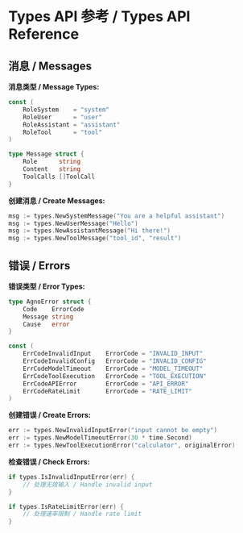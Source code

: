 # Types API 参考 / Types API Reference

## 消息 / Messages

**消息类型 / Message Types:**
```go
const (
    RoleSystem    = "system"
    RoleUser      = "user"
    RoleAssistant = "assistant"
    RoleTool      = "tool"
)

type Message struct {
    Role      string
    Content   string
    ToolCalls []ToolCall
}
```

**创建消息 / Create Messages:**
```go
msg := types.NewSystemMessage("You are a helpful assistant")
msg := types.NewUserMessage("Hello")
msg := types.NewAssistantMessage("Hi there!")
msg := types.NewToolMessage("tool_id", "result")
```

## 错误 / Errors

**错误类型 / Error Types:**
```go
type AgnoError struct {
    Code    ErrorCode
    Message string
    Cause   error
}

const (
    ErrCodeInvalidInput    ErrorCode = "INVALID_INPUT"
    ErrCodeInvalidConfig   ErrorCode = "INVALID_CONFIG"
    ErrCodeModelTimeout    ErrorCode = "MODEL_TIMEOUT"
    ErrCodeToolExecution   ErrorCode = "TOOL_EXECUTION"
    ErrCodeAPIError        ErrorCode = "API_ERROR"
    ErrCodeRateLimit       ErrorCode = "RATE_LIMIT"
)
```

**创建错误 / Create Errors:**
```go
err := types.NewInvalidInputError("input cannot be empty")
err := types.NewModelTimeoutError(30 * time.Second)
err := types.NewToolExecutionError("calculator", originalError)
```

**检查错误 / Check Errors:**
```go
if types.IsInvalidInputError(err) {
    // 处理无效输入 / Handle invalid input
}

if types.IsRateLimitError(err) {
    // 处理速率限制 / Handle rate limit
}
```
